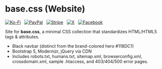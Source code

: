 # base.css (Website)

[![Ko-Fi](https://srv-cdn.himpfen.io/badges/kofi/kofi-flat.svg)](https://ko-fi.com/brandonhimpfen) &nbsp; [![PayPal](https://srv-cdn.himpfen.io/badges/paypal/paypal-flat.svg)](https://paypal.me/brandonhimpfen) &nbsp; [![Stripe](https://srv-cdn.himpfen.io/badges/stripe/stripe-flat.svg)](https://donate.stripe.com/cN2eYF2Ka2GwfgQ3cd) &nbsp; [![X](https://srv-cdn.himpfen.io/badges/twitter/twitter-flat.svg)](https://x.com/brandonhimpfen) &nbsp; [![Facebook](https://srv-cdn.himpfen.io/badges/facebook-pages/facebook-pages-flat.svg)](https://www.facebook.com/himpfen)

Site for **base.css**, a minimal CSS collection that standardizes HTML/HTML5 tags & attributes.

- Black navbar (distinct from the brand-colored hero #118DC1)
- Bootstrap 5, Modernizr, jQuery via CDN
- Includes robots.txt, humans.txt, sitemap.xml, browserconfig.xml, crossdomain.xml, sample .htaccess, and 403/404/500 error pages.
